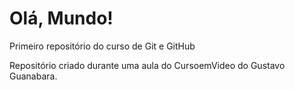 # Olá, Mundo!

 Primeiro repositório do curso de Git e GitHub

 Repositório criado durante uma aula do CursoemVideo do Gustavo Guanabara.

